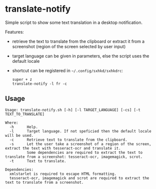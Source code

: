 # translate-notify

Simple script to show some text translation in a desktop notification.

Features:
  - retrieve the text to translate from the clipboard or extract it from a screenshot (region of the screen selected by user input)
  - target language can be given in parameters, else the script uses the default locale
  - shortcut can be registered in `~/.config/sxhkd/sxhkdrc`:

        super + z
        translate-notify -l fr -c

## Usage

~~~
Usage: translate-notify.sh [-h] [-l TARGET_LANGUAGE] [-cs] [-t TEXT_TO_TRANSLATE]

Where:
  -h      Help.
  -l      Target language. If not speficied then the default locale will be used.
  -c      Retrieve text to translate from the clipboard.
  -s      Let the user take a screenshot of a region of the screen, extract the text with tesseract-ocr and translate it.
          Some dependencies are required to extract the text to translate from a screenshot: tesseract-ocr, imagemagick, scrot.
  -t      Text to translate.
  
Dependencies:
  xmlstarlet is required to escape HTML formatting.
  tesseract-ocr, imagemagick and scrot are required to extract the text to translate from a screenshot.
~~~

